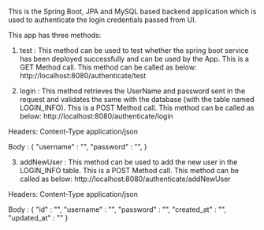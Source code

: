 This is the Spring Boot, JPA and MySQL based backend application which is used to authenticate the login credentials passed from UI.

This app has three methods:
1. test :   This method can be used to test whether the spring boot service has been deployed successfully and can be used by the App.
This is a GET Method call. This method can be called as below:
http://localhost:8080/authenticate/test      

2. login :  This method retrieves the UserName and password sent in the request and validates the same with the database (with the table named LOGIN_INFO).
This is a POST Method call. This method can be called as below:
http://localhost:8080/authenticate/login

Headers:
    Content-Type    application/json

Body :
{
	"username" : "<YourUserName>",
	"password" : "<YourUserPasssword>",
}

3. addNewUser :  This method can be used to add the new user in the LOGIN_INFO table. 
This is a POST Method call. This method can be called as below:
http://localhost:8080/authenticate/addNewUser

Headers:
    Content-Type    application/json

Body :
{
	"id" : "<YourUserId>",
	"username" : "<YourUserName>",
	"password" : "<YourUserPassword>",
	"created_at" : "<YourUserCreatedDate>",
	"updated_at" : "<YourUserUpdatedDate>"
}